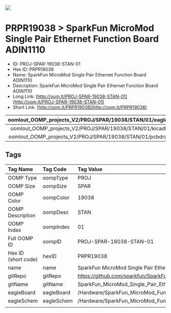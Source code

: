 


  
![][im]
# PRPR19038 > SparkFun MicroMod Single Pair Ethernet Function Board ADIN1110

- ID: PROJ-SPAR-19038-STAN-01
- Hex ID: PRPR19038
- Name: SparkFun MicroMod Single Pair Ethernet Function Board ADIN1110
- Description: SparkFun MicroMod Single Pair Ethernet Function Board ADIN1110
- Long Link: [http://oom.lt/PROJ-SPAR-19038-STAN-01](http://oom.lt/PROJ-SPAR-19038-STAN-01)
- Short Link: [http://oom.lt/PRPR19038](http://oom.lt/PRPR19038)
  

|oomlout_OOMP_projects_V2/PROJ/SPAR/19038/STAN/01/eagleImage.png|oomlout_OOMP_projects_V2/PROJ/SPAR/19038/STAN/01/eagleSchemImage.png|oomlout_OOMP_projects_V2/PROJ/SPAR/19038/STAN/01/kicadPcb3dFront.png|oomlout_OOMP_projects_V2/PROJ/SPAR/19038/STAN/01/kicadPcb3dBack.png|
| :---: | :---: | :---: | :---: |
|oomlout_OOMP_projects_V2/PROJ/SPAR/19038/STAN/01/kicadPcb3d.png|oomlout_OOMP_projects_V2/PROJ/SPAR/19038/STAN/01/bomBack.png|oomlout_OOMP_projects_V2/PROJ/SPAR/19038/STAN/01/bomFront.png|oomlout_OOMP_projects_V2/PROJ/SPAR/19038/STAN/01/pcbdraw.svg|
|oomlout_OOMP_projects_V2/PROJ/SPAR/19038/STAN/01/pcbdrawBack.svg||||

## Tags
  

|Tag Name|Tag Code|Tag Value|
| :--- | :--- | :--- |
|OOMP Type|oompType|PROJ|
|OOMP Size|oompSize|SPAR|
|OOMP Color|oompColor|19038|
|OOMP Description|oompDesc|STAN|
|OOMP Index|oompIndex|01|
|Full OOMP ID|oompID|PROJ-SPAR-19038-STAN-01|
|Hex ID (short code)|hexID|PRPR19038|
|name|name|SparkFun MicroMod Single Pair Ethernet Function Board ADIN1110|
|gitRepo|gitRepo|https://github.com/sparkfun/SparkFun_MicroMod_Single_Pair_Ethernet_Function_Board_ADIN1110|
|gitName|gitName|SparkFun_MicroMod_Single_Pair_Ethernet_Function_Board_ADIN1110|
|eagleBoard|eagleBoard|/Hardware/SparkFun_MicroMod_Function_ADIN1110.brd|
|eagleSchem|eagleSchem|/Hardware/SparkFun_MicroMod_Function_ADIN1110.sch|
||||



[im]: PROJ/SPAR/19038/STAN/01/kicadPcb3d_450.png

